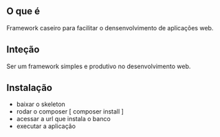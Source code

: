 O que é
--------
Framework caseiro para facilitar o densenvolvimento de aplicações web.

Inteção
--------
Ser um framework simples e produtivo no desenvolvimento web.

Instalação
--------

 * baixar o skeleton  
 * rodar o composer  [ composer install ]
 * acessar a url que instala o banco
 * executar a aplicação

